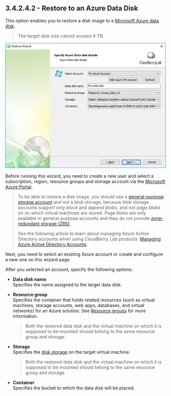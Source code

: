## 3.4.2.4.2 - Restore to an Azure Data Disk

This option enables you to restore a disk image to a [Microsoft Azure data disk](https://docs.microsoft.com/en-us/azure/virtual-machines/windows/about-disks-and-vhds).

> The target disk size cannot exceed 4 TB.

![](/assets/restore-azure-data-disk-account.png)

Before running this wizard, you need to create a new user and select a subscription, region, resource groups and storage account via the [Microsoft Azure Portal](https://portal.azure.com/).

> To be able to restore a disk image, you should use a [general-purpose storage account](https://docs.microsoft.com/en-us/azure/storage/common/storage-account-options) and not a blob storage, because blob storage accounts support only _block_ and _append blobs_, and not _page blobs_ on on which virtual machines are stored. Page blobs are only available in general-purpose accounts and they do not provide [zone-redundant storage \(ZRS\)](https://docs.microsoft.com/en-us/azure/storage/common/storage-redundancy#zone-redundant-storage).
>
> See the following article to learn about managing Azure Active Directory accounts when using CloudBerry Lab products: [Managing Azure Active Directory Accounts](/concepts/managing-azure-active-directory-accounts.md).

Next, you need to select an existing Azure account or create and configure a new one on this wizard page.

After you selected an account, specify the following options:

* **Data disk name**  
  Specifies the name assigned to the target data disk.

* **Resource group**  
  Specifies the container that holds related _resources_ \(such as virtual machines, storage accounts, web apps, databases, and virtual networks\) for an Azure solution. See [Resource groups](https://docs.microsoft.com/en-us/azure/azure-resource-manager/resource-group-overview#resource-groups) for more information.

  > Both the restored data disk and the virtual machine on which it is supposed to be mounted should belong to the same resource group and storage.

* **Storage**  
  Specifies the [disk storage](https://docs.microsoft.com/en-us/azure/virtual-machines/windows/about-disks-and-vhds) on the target virtual machine.

  > Both the restored data disk and the virtual machine on which it is supposed to be mounted should belong to the same resource group and storage.

* **Container**  
  Specifies the bucket to which the data disk will be placed.



